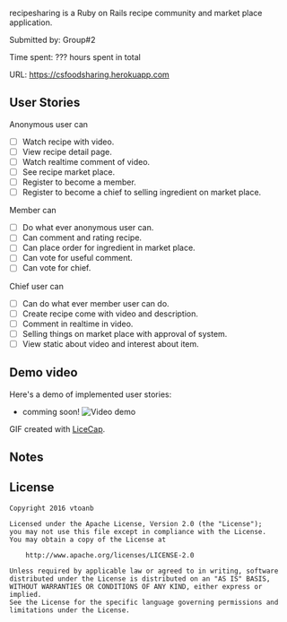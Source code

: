 recipesharing is a Ruby on Rails recipe community and market place application.

Submitted by: Group#2

Time spent: ??? hours spent in total

URL: https://csfoodsharing.herokuapp.com

## User Stories

Anonymous user can
* [ ] Watch recipe with video.
* [ ] View recipe detail page.
* [ ] Watch realtime comment of video.
* [ ] See recipe market place.
* [ ] Register to become a member.
* [ ] Register to become a chief to selling ingredient on market place.

Member can
* [ ] Do what ever anonymous user can.
* [ ] Can comment and rating recipe.
* [ ] Can place order for ingredient in market place.
* [ ] Can vote for useful comment.
* [ ] Can vote for chief.

Chief user can
* [ ] Can do what ever member user can do.
* [ ] Create recipe come with video and description.
* [ ] Comment in realtime in video.
* [ ] Selling things on market place with approval of system.
* [ ] View static about video and interest about item.

## Demo video

Here's a demo of implemented user stories:

* comming soon!
![Video demo]()

GIF created with [LiceCap](http://www.cockos.com/licecap/).

## Notes


## License

    Copyright 2016 vtoanb

    Licensed under the Apache License, Version 2.0 (the "License");
    you may not use this file except in compliance with the License.
    You may obtain a copy of the License at

        http://www.apache.org/licenses/LICENSE-2.0

    Unless required by applicable law or agreed to in writing, software
    distributed under the License is distributed on an "AS IS" BASIS,
    WITHOUT WARRANTIES OR CONDITIONS OF ANY KIND, either express or implied.
    See the License for the specific language governing permissions and
    limitations under the License.
